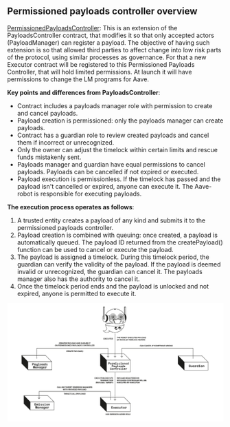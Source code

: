 ## Permissioned payloads controller overview

[PermissionedPayloadsController](/src/contracts/payloads/PermissionedPayloadsController.sol): This is an extension of the PayloadsController contract, that modifies it so that only accepted actors (PayloadManager) can register a payload. The objective of having such extension is so that allowed third parties to affect change into low risk parts of the protocol, using similar processes as governance. For that a new Executor contract will be registered to this Permissioned Payloads Controller, that will hold limited permissions.
At launch it will have permissions to change the LM programs for Aave.

  **Key points and differences from PayloadsController**:

  - Contract includes a payloads manager role with permission to create and cancel payloads.
  - Payload creation is permissioned: only the payloads manager can create payloads.
  - Contract has a guardian role to review created payloads and cancel them if incorrect or unrecognized.
  - Only the owner can adjust the timelock within certain limits and rescue funds mistakenly sent.
  - Payloads manager and guardian have equal permissions to cancel payloads. Payloads can be cancelled if not expired or executed.
  - Payload execution is permissionless. If the timelock has passed and the payload isn't cancelled or expired, anyone can execute it. The Aave-robot is responsible for executing payloads.

  **The execution process operates as follows**:

  1. A trusted entity creates a payload of any kind and submits it to the permissioned payloads controller.
  2. Payload creation is combined with queuing: once created, a payload is automatically queued. The payload ID returned from the createPayload() function can be used to cancel or execute the payload.
  3. The payload is assigned a timelock. During this timelock period, the guardian can verify the validity of the payload. If the payload is deemed invalid or unrecognized, the guardian can cancel it. The payloads manager also has the authority to cancel it.
  4. Once the timelock period ends and the payload is unlocked and not expired, anyone is permitted to execute it.

![Permissioned payloads controller flow](./permissioned-payloads-controller-flow.jpg)
